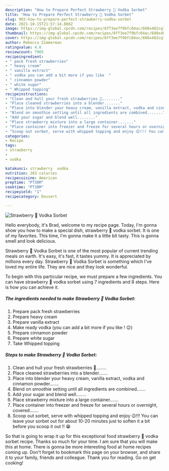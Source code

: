 ```yaml
---
description: "How to Prepare Perfect Strawberry 🍓 Vodka Sorbet"
title: "How to Prepare Perfect Strawberry 🍓 Vodka Sorbet"
slug: 903-how-to-prepare-perfect-strawberry-vodka-sorbet
date: 2021-10-15T21:57:14.866Z
image: https://img-global.cpcdn.com/recipes/6ff3ee7f9bfc04ac/680x482cq70/strawberry-vodka-sorbet-recipe-main-photo.jpg
thumbnail: https://img-global.cpcdn.com/recipes/6ff3ee7f9bfc04ac/680x482cq70/strawberry-vodka-sorbet-recipe-main-photo.jpg
cover: https://img-global.cpcdn.com/recipes/6ff3ee7f9bfc04ac/680x482cq70/strawberry-vodka-sorbet-recipe-main-photo.jpg
author: Rebecca Zimmerman
ratingvalue: 4.6
reviewcount: 7965
recipeingredient:
- " pack fresh strawberries"
- " heavy cream"
- " vanilla extract"
- " vodka you can add a bit more if you like  "
- " cinnamon powder"
- " white sugar"
- " Whipped topping"
recipeinstructions:
- "Clean and hull your fresh strawberries 🍓........"
- "Place cleaned strawberries into a blender......."
- "Place into blender your heavy cream, vanilla extract, vodka and cinnamon powder......."
- "Blend on smoothie setting until all ingredients are combined......."
- "Add your sugar and blend well........"
- "Place strawberry mixture into a large container......."
- "Place container into freezer and freeze for several hours or overnight, covered......."
- "Scoop out sorbet, serve with whipped topping and enjoy 😉!!! You can leave your sorbet out for about 10-20 minutes just to soften it a bit before you scoop it out !! 😁"
categories:
- Recipe
tags:
- strawberry
- 
- vodka

katakunci: strawberry  vodka 
nutrition: 263 calories
recipecuisine: American
preptime: "PT30M"
cooktime: "PT38M"
recipeyield: "1"
recipecategory: Dessert

---
```



![Strawberry 🍓 Vodka Sorbet](https://img-global.cpcdn.com/recipes/6ff3ee7f9bfc04ac/680x482cq70/strawberry-vodka-sorbet-recipe-main-photo.jpg)

Hello everybody, it's Brad, welcome to my recipe page. Today, I'm gonna show you how to make a special dish, strawberry 🍓 vodka sorbet. It is one of my favorites. This time, I'm gonna make it a little bit tasty. This is gonna smell and look delicious.

Strawberry 🍓 Vodka Sorbet is one of the most popular of current trending meals on earth. It's easy, it's fast, it tastes yummy. It is appreciated by millions every day. Strawberry 🍓 Vodka Sorbet is something which I've loved my entire life. They are nice and they look wonderful.




To begin with this particular recipe, we must prepare a few ingredients. You can have strawberry 🍓 vodka sorbet using 7 ingredients and 8 steps. Here is how you can achieve it.

<!--inarticleads1-->

##### The ingredients needed to make Strawberry 🍓 Vodka Sorbet:

1. Prepare  pack fresh strawberries
1. Prepare  heavy cream
1. Prepare  vanilla extract
1. Make ready  vodka (you can add a bit more if you like ! 😉)
1. Prepare  cinnamon powder
1. Prepare  white sugar
1. Take  Whipped topping




<!--inarticleads2-->

##### Steps to make Strawberry 🍓 Vodka Sorbet:

1. Clean and hull your fresh strawberries 🍓........
1. Place cleaned strawberries into a blender.......
1. Place into blender your heavy cream, vanilla extract, vodka and cinnamon powder.......
1. Blend on smoothie setting until all ingredients are combined.......
1. Add your sugar and blend well........
1. Place strawberry mixture into a large container.......
1. Place container into freezer and freeze for several hours or overnight, covered.......
1. Scoop out sorbet, serve with whipped topping and enjoy 😉!!! You can leave your sorbet out for about 10-20 minutes just to soften it a bit before you scoop it out !! 😁




So that is going to wrap it up for this exceptional food strawberry 🍓 vodka sorbet recipe. Thanks so much for your time. I am sure that you will make this at home. There is gonna be more interesting food at home recipes coming up. Don't forget to bookmark this page on your browser, and share it to your family, friends and colleague. Thank you for reading. Go on get cooking!
